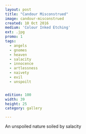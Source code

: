 ```yaml
---
layout: post
title: "Candour Misconstrued"
image: candour-misconstrued
created: 10 Oct 2016
medium: 'Colour Inked Etching'
ext: .jpg
promo: 1
tags:
  - angels
  - gnomes
  - heaven
  - salacity
  - innocence
  - artlessness
  - naivety
  - evil
  - unspoilt


edition: 100
width: 39
height: 25
category: gallery

---
```


An unspoiled nature soiled by salacity
